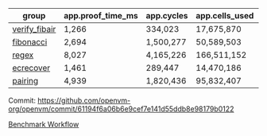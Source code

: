 | group | app.proof_time_ms | app.cycles | app.cells_used | leaf.proof_time_ms | leaf.cycles | leaf.cells_used |
| -- | -- | -- | -- | -- | -- | -- |
| [verify_fibair](https://github.com/openvm-org/openvm/blob/benchmark-results/benchmarks/verify_fibair-61194f6a06b6e9cef7e141d55ddb8e98179b0122.md) | 1,266 |  334,023 |  17,675,870 |- | - | - |
| [fibonacci](https://github.com/openvm-org/openvm/blob/benchmark-results/benchmarks/fibonacci-61194f6a06b6e9cef7e141d55ddb8e98179b0122.md) | 2,694 |  1,500,277 |  50,589,503 | 3,797 |  1,263,425 |  70,285,650 |
| [regex](https://github.com/openvm-org/openvm/blob/benchmark-results/benchmarks/regex-61194f6a06b6e9cef7e141d55ddb8e98179b0122.md) | 8,027 |  4,165,226 |  166,511,152 | 14,590 |  3,981,987 |  304,556,182 |
| [ecrecover](https://github.com/openvm-org/openvm/blob/benchmark-results/benchmarks/ecrecover-61194f6a06b6e9cef7e141d55ddb8e98179b0122.md) | 1,461 |  289,447 |  14,470,186 | 12,646 |  2,988,619 |  244,253,738 |
| [pairing](https://github.com/openvm-org/openvm/blob/benchmark-results/benchmarks/pairing-61194f6a06b6e9cef7e141d55ddb8e98179b0122.md) | 4,939 |  1,820,436 |  95,832,407 | 14,335 |  3,267,543 |  273,858,874 |


Commit: https://github.com/openvm-org/openvm/commit/61194f6a06b6e9cef7e141d55ddb8e98179b0122

[Benchmark Workflow](https://github.com/openvm-org/openvm/actions/runs/14800093579)
